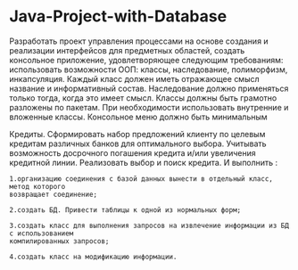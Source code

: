 # Java-Project-with-Database

   Разработать проект управления процессами на основе создания и реализации интерфейсов для
предметных областей, создать консольное приложение, удовлетворяющее следующим требованиям:
использовать возможности ООП: классы, наследование, полиморфизм, инкапсуляция. Каждый класс должен
иметь отражающее смысл название и информативный состав. Наследование должно применяться
только тогда, когда это имеет смысл. Классы должны быть грамотно разложены по пакетам. При
необходимости использовать внутренние и вложенные классы. Консольное меню должно быть
минимальным

   Кредиты. Сформировать набор предложений клиенту по целевым кредитам различных
банков для оптимального выбора. Учитывать возможность досрочного погашения кредита и/или
увеличения кредитной линии. Реализовать выбор и поиск кредита. И выполнить :

    1.организацию соединения с базой данных вынести в отдельный класс, метод которого
    возвращает соединение;

    2.создать БД. Привести таблицы к одной из нормальных форм;
    
    3.создать класс для выполнения запросов на извлечение информации из БД с использованием
    компилированных запросов; 

    4.создать класс на модификацию информации.
